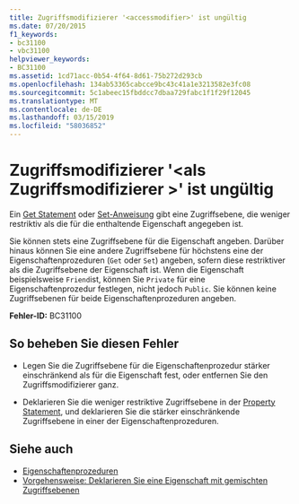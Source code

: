 ```yaml
---
title: Zugriffsmodifizierer '<accessmodifier>' ist ungültig
ms.date: 07/20/2015
f1_keywords:
- bc31100
- vbc31100
helpviewer_keywords:
- BC31100
ms.assetid: 1cd71acc-0b54-4f64-8d61-75b272d293cb
ms.openlocfilehash: 134ab53365cabcce9bc43c41a1e3213582e3fc08
ms.sourcegitcommit: 5c1abeec15fbddcc7dbaa729fabc1f1f29f12045
ms.translationtype: MT
ms.contentlocale: de-DE
ms.lasthandoff: 03/15/2019
ms.locfileid: "58036852"
---
```

# <a name="access-modifier-accessmodifier-is-not-valid"></a>Zugriffsmodifizierer '\<als Zugriffsmodifizierer >' ist ungültig
Ein [Get Statement](../../visual-basic/language-reference/statements/get-statement.md) oder [Set-Anweisung](../../visual-basic/language-reference/statements/set-statement.md) gibt eine Zugriffsebene, die weniger restriktiv als die für die enthaltende Eigenschaft angegeben ist.  
  
 Sie können stets eine Zugriffsebene für die Eigenschaft angeben. Darüber hinaus können Sie eine andere Zugriffsebene für höchstens eine der Eigenschaftenprozeduren (`Get` oder `Set`) angeben, sofern diese restriktiver als die Zugriffsebene der Eigenschaft ist. Wenn die Eigenschaft beispielsweise `Friend`ist, können Sie `Private` für eine Eigenschaftenprozedur festlegen, nicht jedoch `Public`. Sie können keine Zugriffsebenen für beide Eigenschaftenprozeduren angeben.  
  
 **Fehler-ID:** BC31100  
  
## <a name="to-correct-this-error"></a>So beheben Sie diesen Fehler  
  
-   Legen Sie die Zugriffsebene für die Eigenschaftenprozedur stärker einschränkend als für die Eigenschaft fest, oder entfernen Sie den Zugriffsmodifizierer ganz.  
  
-   Deklarieren Sie die weniger restriktive Zugriffsebene in der [Property Statement](../../visual-basic/language-reference/statements/property-statement.md), und deklarieren Sie die stärker einschränkende Zugriffsebene in einer der Eigenschaftenprozeduren.  
  
## <a name="see-also"></a>Siehe auch

- [Eigenschaftenprozeduren](../../visual-basic/programming-guide/language-features/procedures/property-procedures.md)
- [Vorgehensweise: Deklarieren Sie eine Eigenschaft mit gemischten Zugriffsebenen](../../visual-basic/programming-guide/language-features/procedures/how-to-declare-a-property-with-mixed-access-levels.md)
